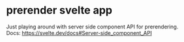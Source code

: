 # prerender svelte app

Just playing around with server side component API for prerendering.   
Docs: https://svelte.dev/docs#Server-side_component_API